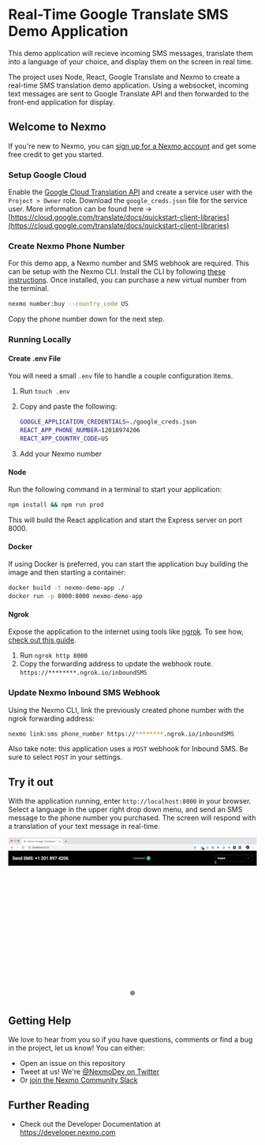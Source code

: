 # Real-Time Google Translate SMS Demo Application

This demo application will recieve incoming SMS messages, translate them into a language of your choice, and display them on the screen in real time.

The project uses Node, React, Google Translate and Nexmo to create a real-time SMS translation demo application. Using a websocket, incoming text messages are sent to Google Translate API and then forwarded to the front-end application for display.

## Welcome to Nexmo

If you're new to Nexmo, you can [sign up for a Nexmo account](https://dashboard.nexmo.com/sign-up?utm_source=DEV_REL&utm_medium=github&utm_campaign=github-repo) and get some free credit to get you started.

### Setup Google Cloud

Enable the [Google Cloud Translation API](https://console.cloud.google.com/apis/library/translate.googleapis.com?q=translate&id=c22f20ba-6a29-40ae-9084-8bc264a97fc2) and create a service user with the `Project > Owner` role. Download the `google_creds.json` file for the service user. More information can be found here -> [https://cloud.google.com/translate/docs/quickstart-client-libraries](https://cloud.google.com/translate/docs/quickstart-client-libraries)

### Create Nexmo Phone Number

For this demo app, a Nexmo number and SMS webhook are required. This can be setup with the Nexmo CLI. Install the CLI by following [these instructions](https://github.com/Nexmo/nexmo-cli#installation). Once installed, you can purchase a new virtual number from the terminal.

```bash
nexmo number:buy --country_code US
```

Copy the phone number down for the next step.

### Running Locally

#### Create .env File

You will need a small `.env` file to handle a couple configuration items.

1. Run `touch .env`
1. Copy and paste the following:

    ```bash
    GOOGLE_APPLICATION_CREDENTIALS=./google_creds.json
    REACT_APP_PHONE_NUMBER=12018974206
    REACT_APP_COUNTRY_CODE=US
    ```

1. Add your Nexmo number

#### Node

Run the following command in a terminal to start your application:

```bash
npm install && npm run prod
```

This will build the React application and start the Express server on port 8000.

#### Docker

If using Docker is preferred, you can start the application buy building the image and then starting a container:

```bash
docker build -t nexmo-demo-app ./
docker run -p 8000:8000 nexmo-demo-app
```

#### Ngrok

Expose the application to the internet using tools like [ngrok](https://ngrok.com/). To see how, [check out this guide](https://www.nexmo.com/blog/2017/07/04/local-development-nexmo-ngrok-tunnel-dr/).

1. Run `ngrok http 8000`
1. Copy the forwarding address to update the webhook route. `https://********.ngrok.io/inboundSMS`

### Update Nexmo Inbound SMS Webhook

Using the Nexmo CLI, link the previously created phone number with the ngrok forwarding address:  

```bash
nexmo link:sms phone_number https://********.ngrok.io/inboundSMS
```

Also take note: this application uses a `POST` webhook for Inbound SMS.  Be sure to select `POST` in your settings.

## Try it out

With the application running, enter `http://localhost:8000` in your browser. Select a language in the upper right drop down menu, and send an SMS message to the phone number you purchased.  The screen will respond with a translation of your text message in real-time.

![Using the Application](using_translation_app.gif)

## Getting Help

We love to hear from you so if you have questions, comments or find a bug in the project, let us know! You can either:

* Open an issue on this repository
* Tweet at us! We're [@NexmoDev on Twitter](https://twitter.com/NexmoDev)
* Or [join the Nexmo Community Slack](https://developer.nexmo.com/community/slack)

## Further Reading

* Check out the Developer Documentation at <https://developer.nexmo.com>

